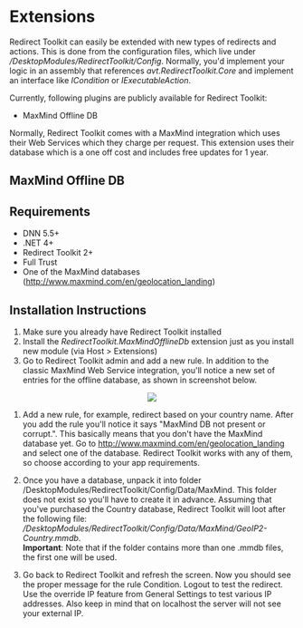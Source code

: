 # Extensions

Redirect Toolkit can easily be extended with new types of redirects and actions. This is done from the configuration files, which live under */DesktopModules/RedirectToolkit/Config*. Normally, you'd implement your logic in an assembly that references *avt.RedirectToolkit.Core* and implement an interface like *ICondition* or *IExecutableAction*.

Currently, following plugins are publicly available for Redirect Toolkit:

* MaxMind Offline DB

Normally, Redirect Toolkit comes with a MaxMind integration which uses their Web Services which they charge per request. This extension uses their database which is a one off cost and includes free updates for 1 year.

## MaxMind Offline DB

## Requirements

* DNN 5.5+
* .NET 4+
* Redirect Toolkit 2+
* Full Trust
* One of the MaxMind databases (http://www.maxmind.com/en/geolocation_landing)

## Installation Instructions

1. Make sure you already have Redirect Toolkit installed
2. Install the *RedirectToolkit.MaxMindOfflineDb* extension just as you install new module (via Host > Extensions)
3. Go to Redirect Toolkit admin and add a new rule. In addition to the classic MaxMind Web Service integration, you'll notice a new set of entries for the offline database, as shown in screenshot below.

<div style="text-align:center">

![](\assets/redirect-toolkit-maxmind-db.png)

</div>

1. Add a new rule, for example, redirect based on your country name. After you add the rule you'll notice it says "MaxMind DB not present or corrupt.". This basically means that you don't have the MaxMind database yet. Go to http://www.maxmind.com/en/geolocation_landing and select one of the database. Redirect Toolkit works with any of them, so choose according to your app requirements.

2. Once you have a database, unpack it into folder /DesktopModules/RedirectToolkit/Config/Data/MaxMind. This folder does not exist so you'll have to create it in advance. Assuming that you've purchased the Country database, Redirect Toolkit will loot after the following file: */DesktopModules/RedirectToolkit/Config/Data/MaxMind/GeoIP2-Country.mmdb*.<br>
**Important**: Note that if the folder contains more than one .mmdb files, the first one will be used.

3. Go back to Redirect Toolkit and refresh the screen. Now you should see the proper message for the rule Condition. Logout to test the redirect. Use the override IP feature from General Settings to test various IP addresses. Also keep in mind that on localhost the server will not see your external IP.
